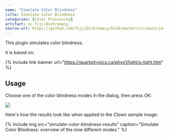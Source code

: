 ```yaml
---
name: "Simulate Color Blindness"
title: Simulate Color Blindness
categories: [Color Processing]
artifact: sc.fiji:Dichromacy_
source-url: https://github.com/fiji/Dichromacy/blob/master/src/main/java/Daltonize_.java
---
```


This plugin simulates color blindness.

It is based on:

{% include link-banner url="https://quarkphysics.ca/phys1/light/u-light.htm" %}

## Usage

Choose one of the color blindness modes in the dialog, then press OK:

![](/media/plugins/simulate-color-blindness-dialog.png)

Here's how the results look like when applied to the *Clown* sample image:

{% include img src="simulate-color-blindness-results" caption="Simulate Color Blindness: overview of the nine different modes." %}
